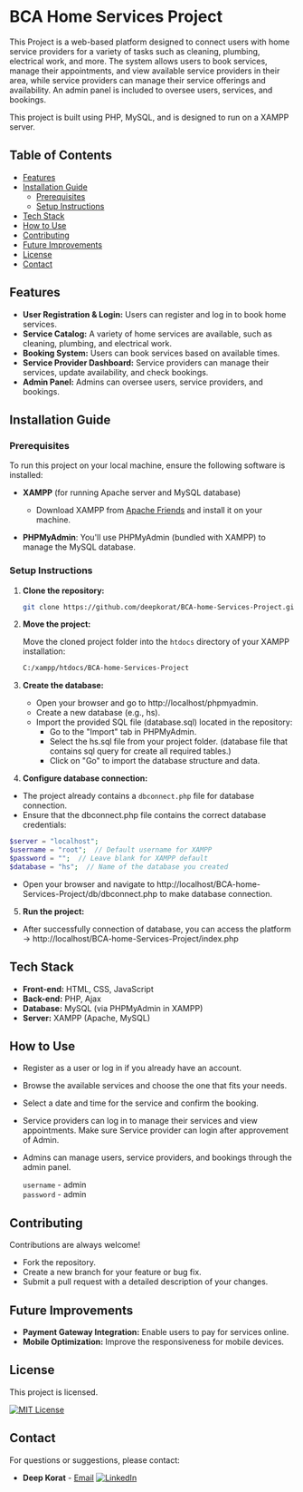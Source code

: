 # BCA Home Services Project
This Project is a web-based platform designed to connect users with home service providers for a variety of tasks such as cleaning, plumbing, electrical work, and more. The system allows users to book services, manage their appointments, and view available service providers in their area, while service providers can manage their service offerings and availability. An admin panel is included to oversee users, services, and bookings.

This project is built using PHP, MySQL, and is designed to run on a XAMPP server.

## Table of Contents

- [Features](#features)
- [Installation Guide](#installation-guide)
  - [Prerequisites](#prerequisites)
  - [Setup Instructions](#setup-instructions)
- [Tech Stack](#tech-stack)
- [How to Use](#how-to-use)
- [Contributing](#contributing)
- [Future Improvements](#future-improvements)
- [License](#license)
- [Contact](#contact)

## Features

- **User Registration & Login:** Users can register and log in to book home services.
- **Service Catalog:** A variety of home services are available, such as cleaning, plumbing, and electrical work.
- **Booking System:** Users can book services based on available times.
- **Service Provider Dashboard:** Service providers can manage their services, update availability, and check bookings.
- **Admin Panel:** Admins can oversee users, service providers, and bookings.


## Installation Guide

### Prerequisites
To run this project on your local machine, ensure the following software is installed:

- **XAMPP** (for running Apache server and MySQL database)
   - Download XAMPP from [Apache Friends](https://www.apachefriends.org/download.html) and install it on your machine.

- **PHPMyAdmin**: You'll use PHPMyAdmin (bundled with XAMPP) to manage the MySQL database.


### Setup Instructions

1. **Clone the repository:**

   ```bash
   git clone https://github.com/deepkorat/BCA-home-Services-Project.git
   ```

2. **Move the project:** 

   Move the cloned project folder into the `htdocs` directory of your XAMPP installation:

   ```bash
   C:/xampp/htdocs/BCA-home-Services-Project
   ```

3. **Create the database:**
   -  Open your browser and go to http://localhost/phpmyadmin.
   - Create a new database (e.g., hs).
   - Import the provided SQL file (database.sql) located in the repository:
      - Go to the "Import" tab in PHPMyAdmin.
      - Select the hs.sql file from your project folder. (database file that contains sql query for create all required tables.)
      - Click on "Go" to import the database structure and data.

4. **Configure database connection:**
- The project already contains a `dbconnect.php` file for database connection.
- Ensure that the dbconnect.php file contains the correct database credentials:
```php
$server = "localhost";
$username = "root";  // Default username for XAMPP
$password = "";  // Leave blank for XAMPP default
$database = "hs";  // Name of the database you created
```
- Open your browser and navigate to http://localhost/BCA-home-Services-Project/db/dbconnect.php to make database connection.

5. **Run the project:**
- After successfully connection of database, you can access the platform -> http://localhost/BCA-home-Services-Project/index.php 


## Tech Stack
- **Front-end:** HTML, CSS, JavaScript
- **Back-end:** PHP, Ajax
- **Database:** MySQL (via PHPMyAdmin in XAMPP)
- **Server:** XAMPP (Apache, MySQL)


## How to Use

- Register as a user or log in if you already have an account.
- Browse the available services and choose the one that fits your needs.
- Select a date and time for the service and confirm the booking.
- Service providers can log in to manage their services and view appointments. Make sure Service provider can login after approvement of Admin.
- Admins can manage users, service providers, and bookings through the admin panel.

   `username` - admin  
   `password` - admin


## Contributing
Contributions are always welcome!
-  Fork the repository.
- Create a new branch for your feature or bug fix.
- Submit a pull request with a detailed description of your changes.


## Future Improvements
- **Payment Gateway Integration:** Enable users to pay for services online.
- **Mobile Optimization:** Improve the responsiveness for mobile devices.


## License
This project is licensed. 

[![MIT License](https://img.shields.io/badge/License-MIT-blue.svg)](https://opensource.org/licenses/MIT)


## Contact
For questions or suggestions, please contact:

- **Deep Korat** - [Email](mailto:your-deepkorat13@gmail.com) 
[![LinkedIn](https://img.shields.io/badge/LinkedIn-Deep_Korat-informational?style=flat-square&logo=linkedin&logoColor=white)](https://www.linkedin.com/in/deep-korat-03273a210/
)

